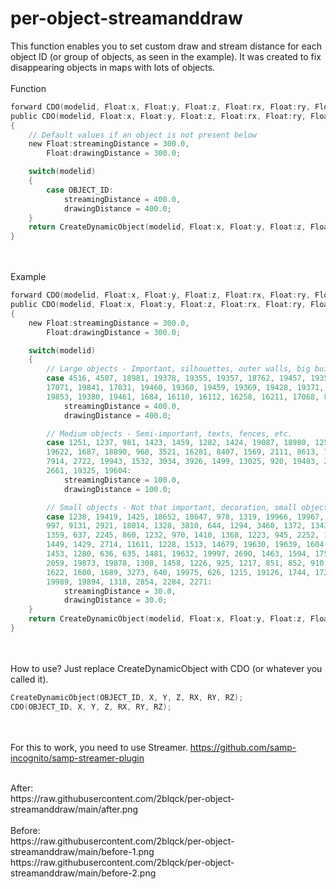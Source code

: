 # per-object-streamanddraw
This function enables you to set custom draw and stream distance for each object ID (or group of objects, as seen in the example).
It was created to fix disappearing objects in maps with lots of objects.
<br /><br />
Function
```c
forward CDO(modelid, Float:x, Float:y, Float:z, Float:rx, Float:ry, Float:rz);
public CDO(modelid, Float:x, Float:y, Float:z, Float:rx, Float:ry, Float:rz) 
{
    // Default values if an object is not present below
	new Float:streamingDistance = 300.0,
		Float:drawingDistance = 300.0;

	switch(modelid)
	{
		case OBJECT_ID:
			streamingDistance = 400.0,
			drawingDistance = 400.0;
	}
	return CreateDynamicObject(modelid, Float:x, Float:y, Float:z, Float:rx, Float:ry, Float:rz, .worldid = -1, .streamdistance = streamingDistance, .drawdistance = drawingDistance);
}
```
<br /><br />
Example
```c
forward CDO(modelid, Float:x, Float:y, Float:z, Float:rx, Float:ry, Float:rz);
public CDO(modelid, Float:x, Float:y, Float:z, Float:rx, Float:ry, Float:rz) 
{
	new Float:streamingDistance = 300.0,
		Float:drawingDistance = 300.0;

	switch(modelid)
	{
		// Large objects - Important, silhouettes, outer walls, big buildings, etc.
		case 4516, 4507, 18981, 19378, 19355, 19357, 18762, 19457, 19353, 19438, 3599, 19377, 11459, 18239, 16337, 19481, 16089, 694,
		17071, 19841, 17031, 19460, 19360, 19459, 19369, 19428, 19371, 19367, 19436, 19426, 9244, 11420, 1383, 2774, 1393, 8168, 19588,
		19853, 19380, 19461, 1684, 16110, 16112, 16258, 16211, 17068, 8062, 12941, 9314, 9302, 19362, 19381, 9315, 3597:
			streamingDistance = 400.0,
			drawingDistance = 400.0;

		// Medium objects - Semi-important, texts, fences, etc.
		case 1251, 1237, 981, 1423, 1459, 1282, 1424, 19087, 18980, 1256, 2942, 1257, 1483, 1342, 4642, 19327, 1408, 1506, 1557, 
		19622, 1687, 18890, 968, 3521, 16281, 8407, 1569, 2111, 8613, 7597, 1432, 8674, 672, 8397, 3861, 3243, 1570, 967, 3406,
		7914, 2722, 19943, 1532, 3034, 3926, 1499, 13025, 920, 19483, 2567, 2944, 1305, 7246, 3761, 3886, 1497, 9241, 731, 715,
		2661, 19325, 19604:
			streamingDistance = 100.0,
			drawingDistance = 100.0;

		// Small objects - Not that important, decoration, small objects you will not see from far away, etc.
		case 1238, 19419, 1425, 18652, 18647, 978, 1319, 19966, 19967, 1435, 18646, 1216, 957, 19124, 19425, 19987, 1285, 638,
		997, 9131, 2921, 18014, 1328, 3810, 644, 1294, 3460, 1372, 1343, 1478, 3802, 1265, 1415, 2840, 1450, 1364, 3801, 1985,
		1359, 637, 2245, 860, 1232, 970, 1410, 1368, 1223, 945, 2252, 15038, 632, 1214, 2048, 2801, 1728, 1670, 919, 1487, 923,
		1449, 1429, 2714, 11611, 1228, 1513, 14679, 19630, 19639, 1604, 1599, 2556, 1558, 19996, 1486, 1338, 18632, 19121, 19871,
		1453, 1280, 636, 635, 1481, 19632, 19997, 2690, 1463, 1594, 1757, 917, 2806, 1347, 1517, 19823, 11744, 19824, 1455, 1544,
		2059, 19873, 19878, 1308, 1458, 1226, 925, 1217, 851, 852, 910, 2115, 924, 3407, 933, 1431, 19831, 1462, 1448, 2945, 19927,
		1622, 1600, 1689, 3273, 640, 19975, 626, 1215, 19126, 1744, 1721, 2161, 2162, 19893, 19994, 2173, 2824, 19977, 2737, 19974,
		19989, 19894, 1318, 2854, 2284, 2271: 
			streamingDistance = 30.0,
			drawingDistance = 30.0;
	}
	return CreateDynamicObject(modelid, Float:x, Float:y, Float:z, Float:rx, Float:ry, Float:rz, .worldid = -1, .streamdistance = streamingDistance, .drawdistance = drawingDistance);
}
```
<br /><br />
How to use?
Just replace CreateDynamicObject with CDO (or whatever you called it).
```c
CreateDynamicObject(OBJECT_ID, X, Y, Z, RX, RY, RZ); 
CDO(OBJECT_ID, X, Y, Z, RX, RY, RZ); 
```

<br /><br />
For this to work, you need to use Streamer.
https://github.com/samp-incognito/samp-streamer-plugin

<br />
After:<br />
https://raw.githubusercontent.com/2blqck/per-object-streamanddraw/main/after.png<br />
<br />
Before:<br />
https://raw.githubusercontent.com/2blqck/per-object-streamanddraw/main/before-1.png<br />
https://raw.githubusercontent.com/2blqck/per-object-streamanddraw/main/before-2.png
